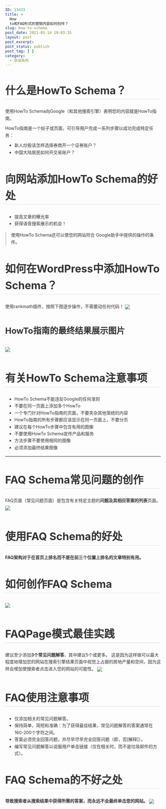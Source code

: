```yaml
---
ID: 13433
title: >
  How
  to和FAQ形式的营销内容如何创作？
slug: how-to-schema
post_date: 2021-01-14 19:03:35
layout: post
post_excerpt:
post_status: publish
post_tag: [ ]
category:
  - 杂谈系列
---
```

<div style="font-size: 14px; margin: 0; padding: 0; width: 100%;">
  <h2 style="line-height: 160%; font-weight: bold; font-size: 34px; border-bottom: 1px solid #dbdbdb; color: #333;">
    什么是HowTo Schema？
  </h2>
  
  <p style="line-height: 160%; margin: 10px 0; color: #333;">
    使用HowTo Schema向Google（和其他搜索引擎）表明您的内容就是HowTo指南。
  </p>
  
  <p style="line-height: 160%; margin: 10px 0; color: #333;">
    HowTo指南是一个帖子或页面，可引导用户完成一系列步骤以成功完成特定任务：
  </p>
  
  <ul style="line-height: 160%; list-style-type: disc; padding-left: 30px; margin: 6px 0 10px; color: #333;">
    <li style="line-height: 160%;">
      新人炒股该怎样选择券商开一个证券账户？
    </li>
    <li style="line-height: 160%;">
      中国大陆居民如何开交易账户？
    </li>
  </ul>
  
  <h2 style="line-height: 160%; font-weight: bold; font-size: 34px; border-bottom: 1px solid #dbdbdb; color: #333;">
    向网站添加HowTo Schema的好处
  </h2>
  
  <ul style="line-height: 160%; list-style-type: disc; padding-left: 30px; margin: 6px 0 10px; color: #333;">
    <li style="line-height: 160%;">
      提高文章的曝光率
    </li>
    <li style="line-height: 160%;">
      获得语音搜索展示的机会！
    </li>
  </ul>
  
  <blockquote style="line-height: 160%; margin: 15px 0; border-left: 4px solid #ddd; padding: 0 15px; color: #777;">
    <p style="line-height: 160%; margin: 10px 0; color: #333; margin-top: 0; margin-bottom: 0;">
      使用HowTo Schema还可以使您的网站符合 Google助手中提供的操作的条件。
    </p>
  </blockquote>
  
  <h2 style="line-height: 160%; font-weight: bold; font-size: 34px; border-bottom: 1px solid #dbdbdb; color: #333;">
    如何在WordPress中添加HowTo Schema？
  </h2>
  
  <p style="line-height: 160%; margin: 10px 0; color: #333;">
    使用rankmath插件，按照下图逐步操作，不需要动任何代码！ <img style="line-height: 160%; margin: 4px 0 10px; vertical-align: top; max-width: 100%;" src="https://ae01.alicdn.com/kf/U679a902995f74029aef2640e69bfcd67J.jpg" />
  </p>
  
  <h3 style="line-height: 160%; font-weight: bold; font-size: 27px; color: #333;">
    HowTo指南的最终结果展示图片
  </h3>
  
  <p style="line-height: 160%; margin: 10px 0; color: #333;">
    <img style="line-height: 160%; margin: 4px 0 10px; vertical-align: top; max-width: 100%;" src="https://ae01.alicdn.com/kf/U2393b83b451343febf60c8d5c2ec1df7e.jpg" />
  </p>
  
  <h2 style="line-height: 160%; font-weight: bold; font-size: 34px; border-bottom: 1px solid #dbdbdb; color: #333;">
    有关HowTo Schema注意事项
  </h2>
  
  <ul style="line-height: 160%; list-style-type: disc; padding-left: 30px; margin: 6px 0 10px; color: #333;">
    <li style="line-height: 160%;">
      HowTo Schema不能违反Google的任何准则
    </li>
    <li style="line-height: 160%;">
      不要在同一页面上添加多个HowTo
    </li>
    <li style="line-height: 160%;">
      一个专门针对HowTo指南的页面，不要夹杂其他笼统的内容
    </li>
    <li style="line-height: 160%;">
      HowTo指南的所有步骤都应该显示在同一页面上，不要分页
    </li>
    <li style="line-height: 160%;">
      建议在每个HowTo步骤中包含有用的图像
    </li>
    <li style="line-height: 160%;">
      不要使用HowTo Schema宣传产品和服务
    </li>
    <li style="line-height: 160%;">
      方法步骤不要使用相同的图像
    </li>
    <li style="line-height: 160%;">
      必须添加最终结果图像
    </li>
  </ul>
  
  <hr style="line-height: 160%; border-top: 1px solid #eee; margin: 16px 0;" />
  
  <h2 style="line-height: 160%; font-weight: bold; font-size: 34px; border-bottom: 1px solid #dbdbdb; color: #333;">
    FAQ Schema常见问题的创作
  </h2>
  
  <p style="line-height: 160%; margin: 10px 0; color: #333;">
    FAQ页面（常见问题页面）是包含有关特定主题的<strong style="line-height: 160%; font-weight: bold;">问题及其相应答案的列表</strong>页面。 <img style="line-height: 160%; margin: 4px 0 10px; vertical-align: top; max-width: 100%;" src="https://ae01.alicdn.com/kf/Ua96cab3d3aa34e578c150a27b18489f1b.jpg" />
  </p>
  
  <h2 style="line-height: 160%; font-weight: bold; font-size: 34px; border-bottom: 1px solid #dbdbdb; color: #333;">
    使用FAQ Schema的好处
  </h2>
  
  <p style="line-height: 160%; margin: 10px 0; color: #333;">
    <strong style="line-height: 160%; font-weight: bold;">FAQ架构对于在首页上排名而不是在前三个位置上排名的文章特别有用。</strong>
  </p>
  
  <h2 style="line-height: 160%; font-weight: bold; font-size: 34px; border-bottom: 1px solid #dbdbdb; color: #333;">
    如何创作FAQ Schema
  </h2>
  
  <p style="line-height: 160%; margin: 10px 0; color: #333;">
    <img style="line-height: 160%; margin: 4px 0 10px; vertical-align: top; max-width: 100%;" src="https://ae01.alicdn.com/kf/Ufda62bce01e449f1a62f0b956ba0e0dbg.jpg" />
  </p>
  
  <h2 style="line-height: 160%; font-weight: bold; font-size: 34px; border-bottom: 1px solid #dbdbdb; color: #333;">
    FAQPage模式最佳实践
  </h2>
  
  <p style="line-height: 160%; margin: 10px 0; color: #333;">
    建议至少添加<strong style="line-height: 160%; font-weight: bold;">3个常见问题解答</strong>，其中建议5个或更多。 这是因为这样做可以最大程度地增加您的网站在搜索引擎结果页面中视觉上占据的房地产量和空间，因为这样会增加使搜索者点击进入您的网站的可能性。 <img style="line-height: 160%; margin: 4px 0 10px; vertical-align: top; max-width: 100%;" src="https://ae01.alicdn.com/kf/U7d81bd5adeea444bb01e9acf1ac22cf6L.jpg" />
  </p>
  
  <h2 style="line-height: 160%; font-weight: bold; font-size: 34px; border-bottom: 1px solid #dbdbdb; color: #333;">
    FAQ使用注意事项
  </h2>
  
  <ul style="line-height: 160%; list-style-type: disc; padding-left: 30px; margin: 6px 0 10px; color: #333;">
    <li style="line-height: 160%;">
      仅添加相关的常见问题解答。
    </li>
    <li style="line-height: 160%;">
      保持简单，简短和准确：为了获得最佳结果，常见问题解答的答案通常在160-200个字符之间。
    </li>
    <li style="line-height: 160%;">
      答案必须完全回答问题，并尽早尽早完全回答问题（即，否[解释]）。
    </li>
    <li style="line-height: 160%;">
      编写常见问题解答以说服用户单击链接（仅在相关时，而不是垃圾邮件的方式）。
    </li>
  </ul>
  
  <h2 style="line-height: 160%; font-weight: bold; font-size: 34px; border-bottom: 1px solid #dbdbdb; color: #333;">
    FAQ Schema的不好之处
  </h2>
  
  <p style="line-height: 160%; margin: 10px 0; color: #333;">
    <strong style="line-height: 160%; font-weight: bold;">导致搜索者从搜索结果中获得所需的答案，而永远不会最终单击您的网站。</strong> <img style="line-height: 160%; margin: 4px 0 10px; vertical-align: top; max-width: 100%;" src="https://cdn.fendou.la/tuoss/Sketchpad.png" />
  </p>
</div>